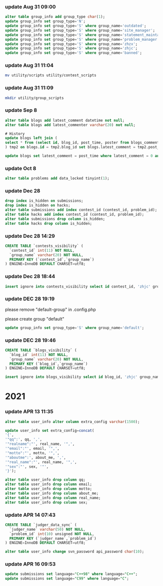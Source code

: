 ### update Aug 31 09:00
```sql
alter table group_info add group_type char(1);
update group_info set group_type='N';
update group_info set group_type='S' where group_name='outdated';
update group_info set group_type='S' where group_name='site_manager';
update group_info set group_type='S' where group_name='statement_maintainer';
update group_info set group_type='S' where group_name='problem_manager';
update group_info set group_type='S' where group_name='zhzx';
update group_info set group_type='S' where group_name='zhjc';
update group_info set group_type='S' where group_name='banned';
```

### update Aug 31 11:04
```bash
mv utility/scripts utility/contest_scripts
```

### update Aug 31 11:09
```bash
mkdir utility/group_scripts
```

### update Sep 8
```sql
alter table blogs add latest_comment datetime not null;
alter table blogs add latest_commenter varchar(20) not null;

# History
update blogs left join (
select * from (select id, blog_id, post_time, poster from blogs_comments order by id desc limit 1919810) tmp1 group by blog_id
) tmp2 on blogs.id = tmp2.blog_id set blogs.latest_comment = tmp2.post_time, blogs.latest_commenter = tmp2.poster;

update blogs set latest_comment = post_time where latest_comment = 0 and is_draft = 0;
```

### update Oct 8
```sql
alter table problems add data_locked tinyint(1);
```

### update Dec 28
```sql
drop index is_hidden on submissions;
drop index is_hidden on hacks;
alter table submissions add index contest_id (contest_id, problem_id);
alter table hacks add index contest_id (contest_id, problem_id);
alter table submissions drop column is_hidden;
alter table hacks drop column is_hidden;
```

### update Dec 28 14:29
```sql
CREATE TABLE `contests_visibility` (
  `contest_id` int(11) NOT NULL,
  `group_name` varchar(20) NOT NULL,
  PRIMARY KEY (`contest_id`,`group_name`)
) ENGINE=InnoDB DEFAULT CHARSET=utf8;
```

### update Dec 28 18:44
```sql
insert ignore into contests_visibility select id contest_id, 'zhjc' group_name from contests;
```

### update DEC 28 19:19
please remove "default-group" in .config.php

please create group "default"
```sql
update group_info set group_type='S' where group_name='default';
```

### update DEC 28 19:46
```sql
CREATE TABLE `blogs_visibility` (
  `blog_id` int(11) NOT NULL,
  `group_name` varchar(20) NOT NULL,
  PRIMARY KEY (`blog_id`,`group_name`)
) ENGINE=InnoDB DEFAULT CHARSET=utf8;
```

```sql
insert ignore into blogs_visibility select id blog_id, 'zhjc' group_name from blogs;
```

# 2021
### update APR 13 11:35
```sql
alter table user_info alter column extra_config varchar(1500);

update user_info set extra_config=concat(
'{',
'"qq":', qq, ',',
'"realname":"', real_name, '",',
'"email":"', email, '",',
'"motto":"', motto, '",',
'"aboutme":', about_me, ',',
'"real_name":"', real_name, '",',
'"sex":"', sex, '"',
'}');

alter table user_info drop column qq;
alter table user_info drop column email;
alter table user_info drop column motto;
alter table user_info drop column about_me;
alter table user_info drop column real_name;
alter table user_info drop column sex;
```

### update APR 14 07:43
```sql
CREATE TABLE `judger_data_sync` (
  `judger_name` varchar(50) NOT NULL,
  `problem_id` int(10) unsigned NOT NULL,
  PRIMARY KEY (`judger_name`,`problem_id`)
) ENGINE=InnoDB DEFAULT CHARSET=utf8;
```

```sql
alter table user_info change svn_password api_password char(10);
```

### update APR 16 09:53
```sql
update submissions set language="C++98" where language="C++";
update submissions set language="C99" where language="C";
```